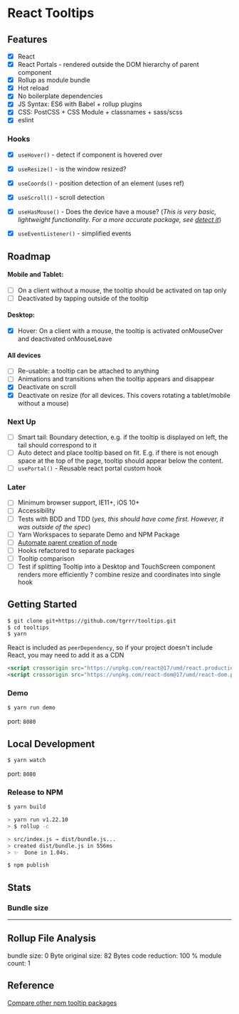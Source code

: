 # React Tooltips

## Features

- [x] React
- [x] React Portals - rendered outside the DOM hierarchy of parent component
- [x] Rollup as module bundle
- [x] Hot reload
- [x] No boilerplate dependencies
- [x] JS Syntax: ES6 with Babel + rollup plugins
- [x] CSS: PostCSS + CSS Module + classnames + sass/scss
- [x] eslint

### Hooks

- [x] `useHover()` - detect if component is hovered over

- [x] `useResize()` - is the window resized?
- [x] `useCoords()` - position detection of an element (uses ref)
- [x] `useScroll()` - scroll detection
- [x] `useHasMouse()` - Does the device have a mouse? (*This is very basic, lightweight functionality. For a more accurate package, see [detect it]*)
- [x] `useEventListener()` - simplified events

## Roadmap
#### Mobile and Tablet:

- [ ] On a client without a mouse, the tooltip should be activated on tap only
- [ ] Deactivated by tapping outside of the tooltip

#### Desktop:

- [x] Hover: On a client with a mouse, the tooltip is activated onMouseOver and deactivated onMouseLeave 

#### All devices

- [ ] Re-usable: a tooltip can be attached to anything
- [ ] Animations and transitions when the tooltip appears and disappear
- [x] Deactivate on scroll
- [x] Deactivate on resize (for all devices. This covers rotating a tablet/mobile without a mouse)

### Next Up

- [ ] Smart tail: Boundary detection, e.g. if the tooltip is displayed on left, the tail should correspond to it
- [ ] Auto detect and place tooltip based on fit. E.g. if there is not enough space at the top of the page, tooltip should appear below the content.
- [ ] `usePortal()` - Reusable react portal custom hook

### Later

- [ ] Minimum browser support, IE11+, iOS 10+
- [ ] Accessibility
- [ ] Tests with BDD and TDD (*yes, this should have come first. However, it was outside of the spec*)
- [ ] Yarn Workspaces to separate Demo and NPM Package
- [ ] [Automate parent creation of node]
- [ ] Hooks refactored to separate packages
- [ ] Tooltip comparison
- [ ] Test if splitting Tooltip into a Desktop and TouchScreen component renders more efficiently
? combine resize and coordinates into single hook

## Getting Started

```zsh
$ git clone git+https://github.com/tgrrr/tooltips.git
$ cd tooltips
$ yarn
```

React is included as `peerDependency`, so if your project doesn't include React, you may need to add it as a CDN

```html
<script crossorigin src="https://unpkg.com/react@17/umd/react.production.min.js"></script>
<script crossorigin src="https://unpkg.com/react-dom@17/umd/react-dom.production.min.js"></script>
```

### Demo

```zsh
$ yarn run demo
```

port: `8080`

## Local Development

```zsh
$ yarn watch
```

<!-- CHECKME: -->
port: `8080`

### Release to NPM

```zsh
$ yarn build

> yarn run v1.22.10
> $ rollup -c

> src/index.js → dist/bundle.js...
> created dist/bundle.js in 556ms
> ✨  Done in 1.04s.
```

```zsh
$ npm publish 
```


## Stats

### Bundle size

-----------------------------
Rollup File Analysis
-----------------------------
bundle size:    0 Byte
original size:  82 Bytes
code reduction: 100 %
module count:   1

## Reference

[Compare other npm tooltip packages]

[Compare other npm tooltip packages]: https://www.npmtrends.com/react-hint-vs-react-tooltip-component-vs-react-tooltip-lite-vs-react-lightweight-tooltip-vs-simple-react-tooltip-vs-react-portal-tooltip
[detect it]: https://github.com/rafgraph/detect-it
[Automate parent creation of node]: https://www.jayfreestone.com/writing/react-portals-with-hooks/
